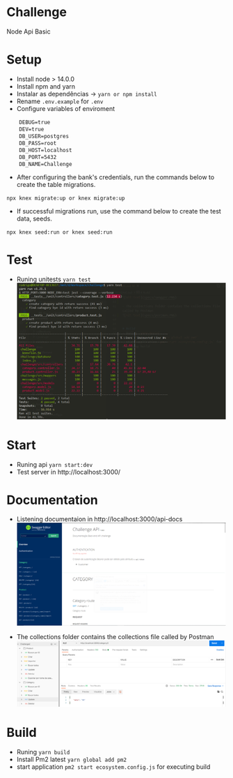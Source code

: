 # Challenge
Node Api Basic

# Setup
- Install node > 14.0.0
- Install npm and yarn
- Instalar as dependências -> `yarn or npm install`
- Rename `.env.example` for `.env`
- Configure variables of enviroment

```
    DEBUG=true
    DEV=true
    DB_USER=postgres
    DB_PASS=root
    DB_HOST=localhost
    DB_PORT=5432
    DB_NAME=Challenge
```

- After configuring the bank's credentials, run the commands below to create the table migrations.
```
npx knex migrate:up or knex migrate:up
```

- If successful migrations run, use the command below to create the test data, seeds.
```
npx knex seed:run or knex seed:run
```

# Test
- Runing unitests `yarn test`
![Alt text](specs/test.PNG)

# Start
- Runing api `yarn start:dev`
- Test server in http://localhost:3000/

# Documentation
- Listening documentaion in http://localhost:3000/api-docs
![Alt text](specs/swagger.PNG)

- The collections folder contains the collections file called by Postman
![Alt text](specs/postman.PNG)


# Build
- Runing `yarn build`
- Install Pm2 latest `yarn global add pm2`
- start application `pm2 start ecosystem.config.js` for executing build
